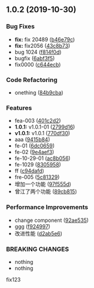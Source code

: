 ## 1.0.2 (2019-10-30)


### Bug Fixes

* **fix:** fix 20489 ([b46e79c](https://github.com/astonesh/vue-ts-demo/commit/b46e79c3f9a08a2edd340d81ab008b0091124278))
* **fix:** fix2056 ([43c8b73](https://github.com/astonesh/vue-ts-demo/commit/43c8b73facfb44623afbb5168be8dd075499b54a))
* bug 1024 ([f814f0d](https://github.com/astonesh/vue-ts-demo/commit/f814f0d9c8e3cd2cc174c50b1db8f31f5389820f))
* bugfix ([6abf3f5](https://github.com/astonesh/vue-ts-demo/commit/6abf3f5c79aa56738839f03911d279ff48bbb354))
* fix0000 ([c644ecb](https://github.com/astonesh/vue-ts-demo/commit/c644ecbc4de6b0bef494585c860264daec81ebfb))


### Code Refactoring

* onething ([84b9cba](https://github.com/astonesh/vue-ts-demo/commit/84b9cba87d0dbc7292486d34495773e8e33849aa))


### Features

* fea-003 ([401c2d2](https://github.com/astonesh/vue-ts-demo/commit/401c2d28ff2fa3c95b0291bf86e67de179e4fb4c))
* **1.0.1:** v1.0.1-01 ([2799d16](https://github.com/astonesh/vue-ts-demo/commit/2799d16bc8bd2cf7ab6fef0f82f4dad0b57fa94a))
* **v1.0.1:** v1.0.1 ([770df30](https://github.com/astonesh/vue-ts-demo/commit/770df309f4407ea77c52ea7b57ead6afa0d53287))
* aaa ([9415b84](https://github.com/astonesh/vue-ts-demo/commit/9415b8426db5968603009d6692bb332a30bace57))
* fe-01 ([6dc0659](https://github.com/astonesh/vue-ts-demo/commit/6dc0659bd8cba825726bcd2864d1310d2a060343))
* fe-02 ([9e4aef3](https://github.com/astonesh/vue-ts-demo/commit/9e4aef3a07642d70ca534d0d725294c55810d875))
* fe-10-29-01 ([ac8b056](https://github.com/astonesh/vue-ts-demo/commit/ac8b056007a3e4811ef23616434a0e16007fc592))
* fe-1029 ([8305958](https://github.com/astonesh/vue-ts-demo/commit/83059588055e714f900f8118cf92ae6b2e57f281))
* ff ([c94dafd](https://github.com/astonesh/vue-ts-demo/commit/c94dafd054e1266239e2008f8587c950da85d571))
* fre-005 ([5c81329](https://github.com/astonesh/vue-ts-demo/commit/5c8132953d2f9995759bb8a805cbe5a2df9d7424))
* 增加一个功能 ([97f555d](https://github.com/astonesh/vue-ts-demo/commit/97f555d4c07166bed7d5f2270ec270c045e2b754))
* 曾江了两个功能 ([89cb815](https://github.com/astonesh/vue-ts-demo/commit/89cb81580ccc8ea05b8a6e680282434a95b420ef))


### Performance Improvements

* change component ([92ae535](https://github.com/astonesh/vue-ts-demo/commit/92ae535d4ad828568ef30d3f758da7c6890fed9f))
* ggg ([f924997](https://github.com/astonesh/vue-ts-demo/commit/f9249972398f8417d0f8c3fa71ac108c075647df))
* 改进性能 ([d2ab5e6](https://github.com/astonesh/vue-ts-demo/commit/d2ab5e6e61c6026d0658b1038ac989762e96f780))


### BREAKING CHANGES

* nothing
* nothing

fix123



